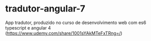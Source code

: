 # tradutor-angular-7
App tradutor, produzido no curso de desenvolvimento web com es6 typescript e angular 4
(https://www.udemy.com/share/1001sYAkMTeFxTRng=/)
